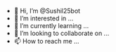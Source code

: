 - 👋 Hi, I’m @Sushil25bot
- 👀 I’m interested in ...
- 🌱 I’m currently learning ...
- 💞️ I’m looking to collaborate on ...
- 📫 How to reach me ...

<!---
Sushil25bot/Sushil25bot is a ✨ special ✨ repository because its `README.md` (this file) appears on your GitHub profile.
You can click the Preview link to take a look at your changes.
--->
